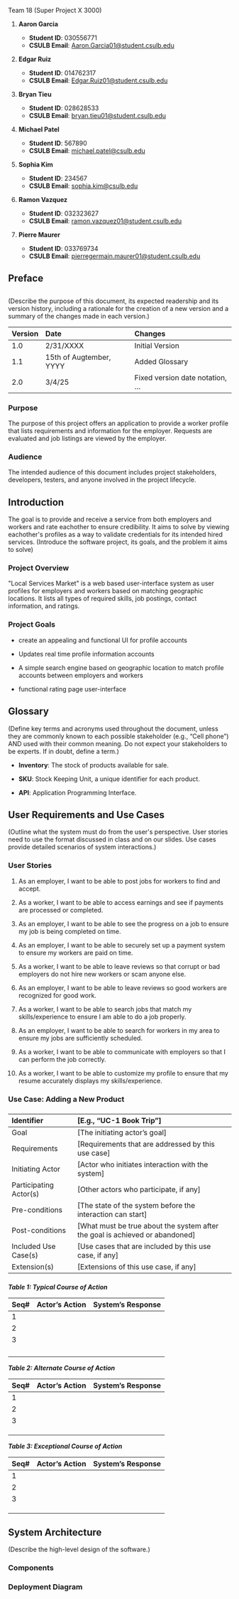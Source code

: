 

Team 18 (Super Project X 3000\)

1. **Aaron Garcia**  
   * **Student ID**: 030556771  
   * **CSULB Email**: Aaron.Garcia01@student.csulb.edu  
2. **Edgar Ruiz**  
   * **Student ID**: 014762317  
   * **CSULB Email**: Edgar.Ruiz01@student.csulb.edu  
3. **Bryan Tieu**  
   * **Student ID**: 028628533  
   * **CSULB Email**: bryan.tieu01@student.csulb.edu  
4. **Michael Patel**  
   * **Student ID**: 567890  
   * **CSULB Email**: michael.patel@csulb.edu  
5. **Sophia Kim**  
   * **Student ID**: 234567  
   * **CSULB Email**: sophia.kim@csulb.edu  
6. **Ramon Vazquez**  
   * **Student ID**: 032323627
   * **CSULB Email**: ramon.vazquez01@student.csulb.edu

7. **Pierre Maurer**  
   * **Student ID**: 033769734  
   * **CSULB Email**: pierregermain.maurer01@student.csulb.edu

## Preface

## 

(Describe the purpose of this document, its expected readership and its version history, including a rationale for the creation of a new version and a summary of the changes made in each version.)

| Version | Date | Changes |
| :---- | :---- | :---- |
| 1.0 | 2/31/XXXX | Initial Version |
| 1.1 | 15th of Augtember, YYYY | Added Glossary |
| 2.0 | 3/4/25 | Fixed version date notation, … |

### Purpose

The purpose of this project offers an application to provide a worker profile that lists requirements and information for the employer. Requests are evaluated and job listings are viewed by the employer.
### 

### Audience

The intended audience of this document includes project stakeholders, developers, testers, and anyone involved in the project lifecycle.

## 

## Introduction

The goal is to provide and receive a service from both employers and workers and rate eachother to ensure credibility. It aims to solve by viewing eachother's profiles as a way to validate credentials for its intended hired services.
(Introduce the software project, its goals, and the problem it aims to solve)

### 

### Project Overview

"Local Services Market" is a web based user-interface system as user profiles for employers and workers based on matching geographic locations. It lists all types of required skills, job postings, contact information, and ratings. 

### Project Goals

* create an appealing and functional UI for profile accounts

* Updates real time profile information accounts

* A simple search engine based on geographic location to match profile accounts between employers and workers

* functional rating page user-interface
## 

## Glossary

(Define key terms and acronyms used throughout the document, unless they are commonly known to each possible stakeholder (e.g., “Cell phone”) AND used with their common meaning. Do not expect your stakeholders to be experts. If in doubt, define a term.)

* **Inventory**: The stock of products available for sale.

* **SKU**: Stock Keeping Unit, a unique identifier for each product.

* **API**: Application Programming Interface.

## 

## User Requirements and Use Cases

(Outline what the system must do from the user's perspective. User stories need to use the format discussed in class and on our slides. Use cases provide detailed scenarios of system interactions.)

### 

### User Stories

1. As an employer, I want to be able to post jobs for workers to find and accept.

2. As a worker, I want to be able to access earnings and see if payments are processed or completed.

3. As an employer, I want to be able to see the progress on a job to ensure my job is being completed on time.

4. As an employer, I want to be able to securely set up a payment system to ensure my workers are paid on time.

5. As a worker, I want to be able to leave reviews so that corrupt or bad employers do not hire new workers or scam anyone else.

6. As an employer, I want to be able to leave reviews so good workers are recognized for good work.

7. As a worker, I want to be able to search jobs that match my skills/experience to ensure I am able to do a job properly.

8. As an employer, I want to be able to search for workers in my area to ensure my jobs are sufficiently scheduled.

9. As a worker, I want to be able to communicate with employers so that I can perform the job correctly.

10. As a worker, I want to be able to customize my profile to ensure that my resume accurately displays my skills/experience.

### 

### Use Case: Adding a New Product

### 

| Identifier | \[E.g., “UC-1 Book Trip”\] |
| :---- | :---- |
| Goal | \[The initiating actor’s goal\] |
| Requirements | \[Requirements that are addressed by this use case\] |
| Initiating Actor | \[Actor who initiates interaction with the system\] |
| Participating Actor(s) | \[Other actors who participate, if any\] |
| Pre-conditions | \[The state of the system before the interaction can start\] |
| Post-conditions | \[What must be true about the system after the goal is achieved or abandoned\] |
| Included Use Case(s) | \[Use cases that are included by this use case, if any\] |
| Extension(s) | \[Extensions of this use case, if any\] |

### 

***Table 1: Typical Course of Action***

| Seq\# | Actor’s Action | System’s Response |
| :---- | :---- | :---- |
| 1 |  |  |
| 2 |  |  |
| 3 |  |  |
|  |  |  |
|  |  |  |
|  |  |  |
|  |  |  |

***Table 2: Alternate Course of Action***

| Seq\# | Actor’s Action | System’s Response |
| :---- | :---- | :---- |
| 1 |  |  |
| 2 |  |  |
| 3 |  |  |
|  |  |  |
|  |  |  |
|  |  |  |

***Table 3: Exceptional Course of Action***

| Seq\# | Actor’s Action | System’s Response |
| :---- | :---- | :---- |
| 1 |  |  |
| 2 |  |  |
| 3 |  |  |
|  |  |  |
|  |  |  |
|  |  |  |

## 

## System Architecture

(Describe the high-level design of the software.)

### 

### Components

### 

### Deployment Diagram
